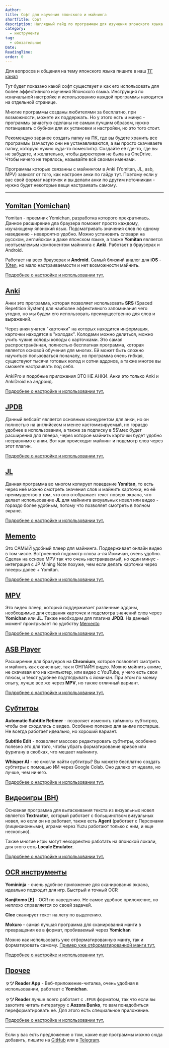 ```yaml
---
Author:
title: Софт для изучения японского и майнинга
shortTitle: Софт
description: Наглядный гайд по программам для изучения японского языка.
category:
  - инструменты
tag:
  - обязательное
Date:
ReadingTime:
order: 0
---
```


Для вопросов и общения на тему японского языка пишите в наш [ТГ канал](https://t.me/dekitaidan)

Тут будет показано какой софт существует и как его использовать для более эффективного изучения Японского языка. Инструкция по изначальной настройке и использованию каждой программы находится на отдельной странице.

Многие программы созданы любителями за бесплатно, при возможности, можете их поддержать. Но у этого есть и минус - программы зачастую сделаны не самым лучшим образом, нужно потанцевать с бубном для их установки и настройки, но это того стоит.

Рекомендую заранее создать папку на ПК, где вы будете хранить все программы (зачастую они не устанавливаются, а вы просто скачиваете папку, которую нужно куда-то поместить). Создайте её где-то, где вы не забудете, и желательно, чтобы директория не была на OneDrive. Чтобы ничего не терялось, называйте всё своими именами.

Программы которые связанны с майнингом в Anki (Yomitan, JL, asb, MPV) зависят от того, как настроен анки по гайду тут. Поэтому если у вас свой формат карточек и вы делали анки по другим источникам - нужно будет некоторые вещи настраивать самому.

---

## [Yomitan (Yomichan)](/software/yomitan.md)

Yomitan - преемник Yomichan, разработка которого прекратилась. Данное расширение дла браузера поможет просто каждому, изучающему японский язык. Подсматривать значения слов по одному наведению - невероятно удобно. Можно установить словари на русском, английском а даже японском языке, а также **Yomitan** является неотъемлемым компонентом майнинга с **Anki**. Работает в браузерах и Android.

<VidStack src="/imgvid/yomichandemo.mp4"/>

Работает на всех браузерах и **Android**. Самый близкий аналог для **iOS** - [10ten](https://apps.apple.com/us/app/10ten-japanese-reader/id1573540634), но мало настраиваемости и нет возможности майнить.

[Подробнее о настройке и использовании тут.](/software/yomitan.md)

## [Anki](/software/anki.md)

Анки это программа, которая позволяет использовать **SRS** (Spaced Repetition System) для наиболее эффективного запоминания чего угодно, но мы будем его использовать преимущественно для слов и выражений.

Через анки учатся "карточки" на которых находится информация, карточки находятся в "колодах". Колодами можно делиться, можно учить чужие колоды колоды с карточками. Это самая распространённая, полностью бесплатная программа, которая является основой обучения для многих. Ей может быть сложно научиться пользоваться поначалу, но программа очень гибкая, существуют тысячи готовых колод и сотни аддонов, а также многое вы сможете настраивать под себя.

AnkiPro и подобные приложения ЭТО НЕ АНКИ. Анки это только Anki и AnkiDroid на андроид.

[Подробнее о настройке и использовании тут.](/software/anki.md)

## [JPDB](/guide/jpdb.md)

Данный вебсайт является основным конкурентом для анки, но он полностью на английском и менее кастомизируемый, но гораздо удобнее в использовании, а также за подписку в 5$\мес будет расширения для плеера, через которое майнить карточки будет удобно несравнимо с анки. Вот как происходит майнинг и подсмотр слов через этот плагин.

<VidStack src="/imgvid/mpv.mp4"/>

[Подробнее о настройке и использовании тут.](/guide/jpdb.md)

## [JL](/software/jl.md)

Данная программа во многом копирует поведение **Yomitan**, то есть через неё можно смотреть значения слов и майнить карточки, но её преимущество в том, что оно отображает текст поверх экрана, что делает использование **JL** для майнинга визуальных новел или видео - гораздо более удобным, потому что позволяет смотреть в полном экране.

<VidStack src="/imgvid/JLdemo.mp4"/>

[Подробнее о настройке и использовании тут.](/software/jl.md)

## [Memento](/software/memento.md)

Это САМЫЙ удобный плеер для майнинга. Поддерживает онлайн видео в том числе. Встроенный подсмотр слова а-ля Йомичан, очень удобно. Сделан на основе MPV так что очень настраиваемый, но один минус - интеграция с JP Mining Note похуже, чем если делать карточки через плееры далее + Yomitan.

<VidStack src="/imgvid/memento.mp4"/>

[Подробнее о настройке и использовании тут.](/software/memento.md)

## [MPV](/software/mpv.md)

Это видео плеер, который поддерживает различные аддоны, необходимые для создания карточек и подсмотра значений слов через **Yomichan** или **JL**. Также необходим для плагина **JPDB**. На данный момент проигрывает по удобству [Memento](/software/memento.md)

<VidStack src="/imgvid/mpvdemo2.mp4"/>

[Подробнее о настройке и использовании тут.](/software/mpv.md)

## [ASB Player](/software/asbplayer.md)

Расширение для бразуеров на **Chromium**, которое позволяет смотреть и майнить как скаченные, так и ОНЛАЙН видео. Можно майнить аниме, не скачивая его на компьютер, или видео с YouTube, у чего есть свои плюсы, и текст удобнее подглядывать с йомичан. При этом по моему опыту, лучше все же через **MPV**, но также отличный вариант.

<VidStack src="/imgvid/asbdemo.mp4"/>

[Подробнее о настройке и использовании тут.](/software/asbplayer.md)

## [Субтитры](/software/subtitles.md)

**Automatic Subtitle Retimer** - позволяет изменить таймингы субтитров, чтобы они сходились с видео. Особенно полезно для аниме постарше. Не всегда работает идеально, но хороший вариант.

**Subtitle Edit** - позволяет массово редактировать субтитры, особенно полезно это для того, чтобы убрать форматирование кривое или фуригану в скобках, что мешает майнингу.

**Whisper AI** - не смогли найти субтитры? Вы можете бесплатно создать субтитры с помощью ИИ через Google Colab. Оно далеко от идеала, но лучше, чем ничего.

[Подробнее о настройке и использовании тут.](/software/subtitles.md)

## [Видеоигры (ВН)](/software/vn.md)

Основная программа для вытаскивания текста из визуальных новел является **Textractor**, который работает с большинством визуальных новел, но если он не работает, также есть **Agent** (работает с Персонами (лицензионными), играми через Yuzu работают только с ним, и еще несколько).

Также многие игры могут некорректно работать на японской локали, для этого есть **Locale Emulator**.

<VidStack src="/imgvid/JLdemo.mp4"/>

[Подробнее о настройке и использовании тут.](/software/vn.md)

## [OCR инструменты](/software/ocr-tools.md)

**Yomininja** - очень удобное приложение для сканирования экрана, идеально подходит для игр. Быстрый и точный OCR

**Kanjitomo [E]** - OCR по наведению. Не самое удобное приложение, но неплохо справляется со своей задачей.

**Cloe** сканирует текст на лету по выделению.

**Mokuro** - самая лучшая программа для сканирования манги в превращения ее в формат, пробиваемый через **Yomichan**

Можно как использовать уже отформатированную мангу, так и форматировать самому. [Пример уже отформатированной манги тут.](https://mokuro.moe/manga/Chainsaw%20Man/%E3%83%81%E3%82%A7%E3%83%B3%E3%82%BD%E3%83%BC%E3%83%9E%E3%83%B3%20%E3%82%AB%E3%83%A9%E3%83%BC%E7%89%88%201%20%5BaKraa%5D.html)

[Подробнее о настройке и использовании тут.](/software/ocr-tools.md)

## [Прочее](/software/other.md)

**ッツ Reader App** - Веб-приложение-читалка, очень удобная в использовании, работает с **Yomichan**.

**ッツ Reader** лучше всего работает с `.EPUB` форматом, так что если вы захотите читать литературу с **Aozora Bunko**, то вам понадобиться переформатировать её. Для этого есть специальное приложение.

[Подробнее о настройке и использовании тут.](/software/other.md)

---

Если у вас есть предложение о том, какие еще программы можно сюда добавить, пишите на [GitHub](https://github.com/NeonGooRoo/kotowari) или в [Telegram](https://t.me/kurutteiru).
